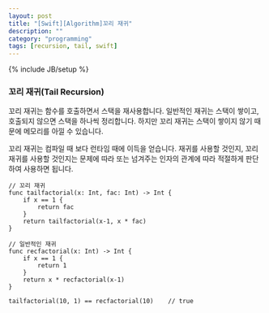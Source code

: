 ```yaml
---
layout: post
title: "[Swift][Algorithm]꼬리 재귀"
description: ""
category: "programming"
tags: [recursion, tail, swift]
---
```

{% include JB/setup %}

### 꼬리 재귀(Tail Recursion)

꼬리 재귀는 함수를 호출하면서 스택을 재사용합니다. 일반적인 재귀는 스택이 쌓이고, 호출되지 않으면 스택을 하나씩 정리합니다. 하지만 꼬리 재귀는 스택이 쌓이지 않기 때문에 메모리를 아낄 수 있습니다. 

꼬리 재귀는 컴파일 때 보다 런타임 때에 이득을 얻습니다. 재귀를 사용할 것인지, 꼬리 재귀를 사용할 것인지는 문제에 따라 또는 넘겨주는 인자의 관계에 따라 적절하게 판단하여 사용하면 됩니다.

	// 꼬리 재귀
	func tailfactorial(x: Int, fac: Int) -> Int {
		if x == 1 {
			return fac
		}
		return tailfactorial(x-1, x * fac)
	}

	// 일반적인 재귀
	func recfactorial(x: Int) -> Int {
		if x == 1 {
			return 1
		}
		return x * recfactorial(x-1)
	}

	tailfactorial(10, 1) == recfactorial(10)	// true
